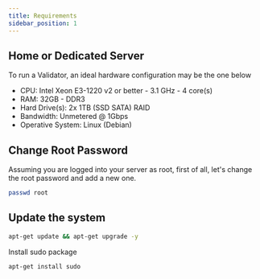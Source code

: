 ```yaml
---
title: Requirements
sidebar_position: 1
---
```

## Home or Dedicated Server

To run a Validator, an ideal hardware configuration may be the one below
- CPU: Intel Xeon E3-1220 v2 or better - 3.1 GHz - 4 core(s)
- RAM: 32GB - DDR3
- Hard Drive(s): 2x 1TB (SSD SATA) RAID
- Bandwidth: Unmetered @ 1Gbps
- Operative System: Linux (Debian)

## Change Root Password

Assuming you are logged into your server as root, first of all, let's change the root password and add a new one.

```bash
passwd root
```

## Update the system

```bash
apt-get update && apt-get upgrade -y
```

Install sudo package

```bash
apt-get install sudo
```